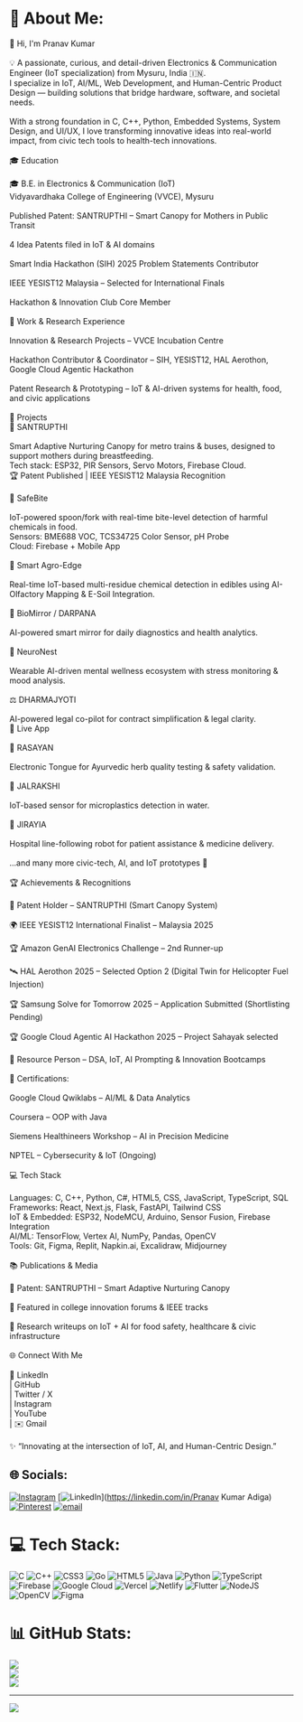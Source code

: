 # 💫 About Me:
🌟 Hi, I'm Pranav Kumar<br><br>💡 A passionate, curious, and detail-driven Electronics & Communication Engineer (IoT specialization) from Mysuru, India 🇮🇳.<br>I specialize in IoT, AI/ML, Web Development, and Human-Centric Product Design — building solutions that bridge hardware, software, and societal needs.<br><br>With a strong foundation in C, C++, Python, Embedded Systems, System Design, and UI/UX, I love transforming innovative ideas into real-world impact, from civic tech tools to health-tech innovations.<br><br>🎓 Education<br><br>🎓 B.E. in Electronics & Communication (IoT)<br>Vidyavardhaka College of Engineering (VVCE), Mysuru<br><br>Published Patent: SANTRUPTHI – Smart Canopy for Mothers in Public Transit<br><br>4 Idea Patents filed in IoT & AI domains<br><br>Smart India Hackathon (SIH) 2025 Problem Statements Contributor<br><br>IEEE YESIST12 Malaysia – Selected for International Finals<br><br>Hackathon & Innovation Club Core Member<br><br>💼 Work & Research Experience<br><br>Innovation & Research Projects – VVCE Incubation Centre<br><br>Hackathon Contributor & Coordinator – SIH, YESIST12, HAL Aerothon, Google Cloud Agentic Hackathon<br><br>Patent Research & Prototyping – IoT & AI-driven systems for health, food, and civic applications<br><br>🚀 Projects<br>🍼 SANTRUPTHI<br><br>Smart Adaptive Nurturing Canopy for metro trains & buses, designed to support mothers during breastfeeding.<br>Tech stack: ESP32, PIR Sensors, Servo Motors, Firebase Cloud.<br>🏆 Patent Published | IEEE YESIST12 Malaysia Recognition<br><br>🥗 SafeBite<br><br>IoT-powered spoon/fork with real-time bite-level detection of harmful chemicals in food.<br>Sensors: BME688 VOC, TCS34725 Color Sensor, pH Probe<br>Cloud: Firebase + Mobile App<br><br>🌱 Smart Agro-Edge<br><br>Real-time IoT-based multi-residue chemical detection in edibles using AI-Olfactory Mapping & E-Soil Integration.<br><br>📱 BioMirror / DARPANA<br><br>AI-powered smart mirror for daily diagnostics and health analytics.<br><br>🧠 NeuroNest<br><br>Wearable AI-driven mental wellness ecosystem with stress monitoring & mood analysis.<br><br>⚖️ DHARMAJYOTI<br><br>AI-powered legal co-pilot for contract simplification & legal clarity.<br>🔗 Live App<br><br>🧪 RASAYAN<br><br>Electronic Tongue for Ayurvedic herb quality testing & safety validation.<br><br>🌊 JALRAKSHI<br><br>IoT-based sensor for microplastics detection in water.<br><br>🤖 JIRAYIA<br><br>Hospital line-following robot for patient assistance & medicine delivery.<br><br>…and many more civic-tech, AI, and IoT prototypes 🚀<br><br>🏆 Achievements & Recognitions<br><br>🥇 Patent Holder – SANTRUPTHI (Smart Canopy System)<br><br>🌍 IEEE YESIST12 International Finalist – Malaysia 2025<br><br>🏆 Amazon GenAI Electronics Challenge – 2nd Runner-up<br><br>🛰️ HAL Aerothon 2025 – Selected Option 2 (Digital Twin for Helicopter Fuel Injection)<br><br>🏆 Samsung Solve for Tomorrow 2025 – Application Submitted (Shortlisting Pending)<br><br>🏆 Google Cloud Agentic AI Hackathon 2025 – Project Sahayak selected<br><br>🎤 Resource Person – DSA, IoT, AI Prompting & Innovation Bootcamps<br><br>🏅 Certifications:<br><br>Google Cloud Qwiklabs – AI/ML & Data Analytics<br><br>Coursera – OOP with Java<br><br>Siemens Healthineers Workshop – AI in Precision Medicine<br><br>NPTEL – Cybersecurity & IoT (Ongoing)<br><br>💻 Tech Stack<br><br>Languages: C, C++, Python, C#, HTML5, CSS, JavaScript, TypeScript, SQL<br>Frameworks: React, Next.js, Flask, FastAPI, Tailwind CSS<br>IoT & Embedded: ESP32, NodeMCU, Arduino, Sensor Fusion, Firebase Integration<br>AI/ML: TensorFlow, Vertex AI, NumPy, Pandas, OpenCV<br>Tools: Git, Figma, Replit, Napkin.ai, Excalidraw, Midjourney<br><br>📚 Publications & Media<br><br>📜 Patent: SANTRUPTHI – Smart Adaptive Nurturing Canopy<br><br>📰 Featured in college innovation forums & IEEE tracks<br><br>📘 Research writeups on IoT + AI for food safety, healthcare & civic infrastructure<br><br>🌐 Connect With Me<br><br>🔗 LinkedIn<br> | GitHub<br> | Twitter / X<br> | Instagram<br> | YouTube<br> | ✉️ Gmail<br><br>✨ “Innovating at the intersection of IoT, AI, and Human-Centric Design.”


## 🌐 Socials:
[![Instagram](https://img.shields.io/badge/Instagram-%23E4405F.svg?logo=Instagram&logoColor=white)](https://instagram.com/_.pranu_.3815) [![LinkedIn](https://img.shields.io/badge/LinkedIn-%230077B5.svg?logo=linkedin&logoColor=white)](https://linkedin.com/in/Pranav Kumar Adiga) [![Pinterest](https://img.shields.io/badge/Pinterest-%23E60023.svg?logo=Pinterest&logoColor=white)](https://pinterest.com/pranavkumar9535) [![email](https://img.shields.io/badge/Email-D14836?logo=gmail&logoColor=white)](mailto:pranavkumarg00gle@gmail.com) 

# 💻 Tech Stack:
![C](https://img.shields.io/badge/c-%2300599C.svg?style=for-the-badge&logo=c&logoColor=white) ![C++](https://img.shields.io/badge/c++-%2300599C.svg?style=for-the-badge&logo=c%2B%2B&logoColor=white) ![CSS3](https://img.shields.io/badge/css3-%231572B6.svg?style=for-the-badge&logo=css3&logoColor=white) ![Go](https://img.shields.io/badge/go-%2300ADD8.svg?style=for-the-badge&logo=go&logoColor=white) ![HTML5](https://img.shields.io/badge/html5-%23E34F26.svg?style=for-the-badge&logo=html5&logoColor=white) ![Java](https://img.shields.io/badge/java-%23ED8B00.svg?style=for-the-badge&logo=openjdk&logoColor=white) ![Python](https://img.shields.io/badge/python-3670A0?style=for-the-badge&logo=python&logoColor=ffdd54) ![TypeScript](https://img.shields.io/badge/typescript-%23007ACC.svg?style=for-the-badge&logo=typescript&logoColor=white) ![Firebase](https://img.shields.io/badge/firebase-%23039BE5.svg?style=for-the-badge&logo=firebase) ![Google Cloud](https://img.shields.io/badge/GoogleCloud-%234285F4.svg?style=for-the-badge&logo=google-cloud&logoColor=white) ![Vercel](https://img.shields.io/badge/vercel-%23000000.svg?style=for-the-badge&logo=vercel&logoColor=white) ![Netlify](https://img.shields.io/badge/netlify-%23000000.svg?style=for-the-badge&logo=netlify&logoColor=#00C7B7) ![Flutter](https://img.shields.io/badge/Flutter-%2302569B.svg?style=for-the-badge&logo=Flutter&logoColor=white) ![NodeJS](https://img.shields.io/badge/node.js-6DA55F?style=for-the-badge&logo=node.js&logoColor=white) ![OpenCV](https://img.shields.io/badge/opencv-%23white.svg?style=for-the-badge&logo=opencv&logoColor=white) ![Figma](https://img.shields.io/badge/figma-%23F24E1E.svg?style=for-the-badge&logo=figma&logoColor=white)
# 📊 GitHub Stats:
![](https://github-readme-stats.vercel.app/api?username=Pranavprog&theme=dark&hide_border=false&include_all_commits=false&count_private=false)<br/>
![](https://nirzak-streak-stats.vercel.app/?user=Pranavprog&theme=dark&hide_border=false)<br/>
![](https://github-readme-stats.vercel.app/api/top-langs/?username=Pranavprog&theme=dark&hide_border=false&include_all_commits=false&count_private=false&layout=compact)

---
[![](https://visitcount.itsvg.in/api?id=Pranavprog&icon=0&color=0)](https://visitcount.itsvg.in)

<!-- Proudly created with GPRM ( https://gprm.itsvg.in ) -->
